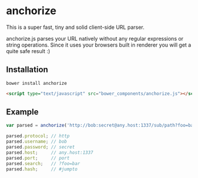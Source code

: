 # anchorize

This is a super fast, tiny and solid client-side URL parser.

anchorize.js parses your URL natively without any regular expressions or string operations. Since it uses your browsers built in renderer you will get a quite safe result :)

## Installation

```shell
bower install anchorize
```

```html
<script type="text/javascript" src="bower_components/anchorize.js"></script>
```

## Example

```js
var parsed = anchorize('http://bob:secret@any.host:1337/sub/path?foo=bar#jumpto');

parsed.protocol; // http
parsed.username; // bob
parsed.password; // secret
parsed.host;     // any.host:1337
parsed.port;     // port
parsed.search;   // ?foo=bar
parsed.hash;     // #jumpto
```